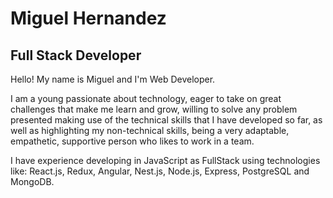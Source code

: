 # Miguel Hernandez

## Full Stack Developer

Hello! My name is Miguel and I'm Web Developer.

I am a young passionate about technology, eager to take on great challenges that make me learn and grow, willing to solve any problem presented making use of the technical skills that I have developed so far, as well as highlighting my non-technical skills, being a very adaptable, empathetic, supportive person who likes to work in a team.

I have experience developing in JavaScript as FullStack using technologies like: React.js, Redux, Angular, Nest.js, Node.js, Express, PostgreSQL and MongoDB.


